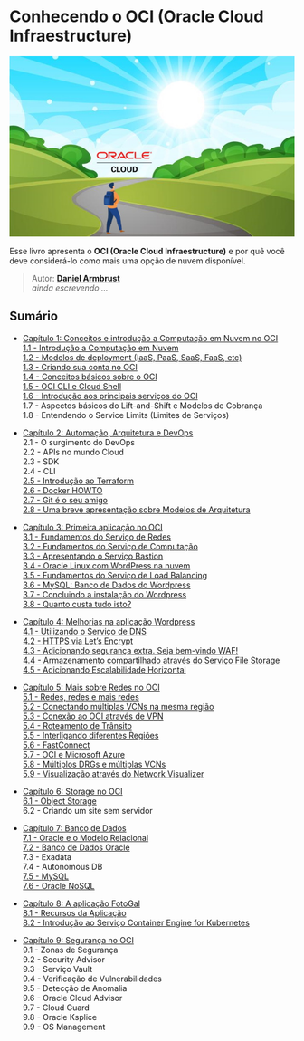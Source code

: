 # Conhecendo o OCI (Oracle Cloud Infraestructure)

![alt_text](./chapter-1/images/conhecendo-oci-livro-logo.jpg "Conhecendo o OCI")

Esse livro apresenta o **OCI (Oracle Cloud Infraestructure)** e por quê você deve considerá-lo como mais uma opção de nuvem disponível.

> Autor: **[Daniel Armbrust](https://github.com/daniel-armbrust)** <br>
> _ainda escrevendo ..._

## Sumário

- [Capítulo 1: Conceitos e introdução a Computação em Nuvem no OCI](https://github.com/daniel-armbrust/oci-book/blob/main/chapter-1/README.md) <br>
    [1.1 - Introdução a Computação em Nuvem](https://github.com/daniel-armbrust/oci-book/blob/main/chapter-1/1-1_intro-cloud-computing.md)<br>
    [1.2 - Modelos de deployment (IaaS, PaaS, SaaS, FaaS, etc)](https://github.com/daniel-armbrust/oci-book/blob/main/chapter-1/1-2_iaas-paas-saas.md) <br>
    [1.3 - Criando sua conta no OCI](https://github.com/daniel-armbrust/oci-book/blob/main/chapter-1/1-3_criando-sua-conta.md) <br>
    [1.4 - Conceitos básicos sobre o OCI](https://github.com/daniel-armbrust/oci-book/blob/main/chapter-1/1-4_conceitos-basicos.md) <br>
    [1.5 - OCI CLI e Cloud Shell](https://github.com/daniel-armbrust/oci-book/blob/main/chapter-1/1-5_ocicli-cloudshell.md) <br>
    [1.6 - Introdução aos principais serviços do OCI](https://github.com/daniel-armbrust/oci-book/blob/main/chapter-1/1-6_intro-principais-servicos.md) <br> 
    1.7 - Aspectos básicos do Lift-and-Shift e Modelos de Cobrança <br>
    1.8 - Entendendo o Service Limits (Limites de Serviços) <br>

- [Capítulo 2: Automação, Arquitetura e DevOps](https://github.com/daniel-armbrust/oci-book/blob/main/chapter-2/README.md) <br>
    2.1 - O surgimento do DevOps <br>
    2.2 - APIs no mundo Cloud <br>
    2.3 - SDK <br>
    2.4 - CLI <br>
    [2.5 - Introdução ao Terraform](https://github.com/daniel-armbrust/oci-book/blob/main/chapter-2/2-5_introducao-terraform.md) <br>
    [2.6 - Docker HOWTO](https://github.com/daniel-armbrust/oci-book/blob/main/chapter-2/2-6_docker-howto.md) <br>
    [2.7 - Git é o seu amigo](https://github.com/daniel-armbrust/oci-book/blob/main/chapter-2/2-7_git-amigo.md) <br>
    [2.8 - Uma breve apresentação sobre Modelos de Arquitetura](https://github.com/daniel-armbrust/oci-book/blob/main/chapter-2/2-8_modelos-arquitetura.md) <br>

- [Capítulo 3: Primeira aplicação no OCI](https://github.com/daniel-armbrust/oci-book/blob/main/chapter-3/README.md) <br>
    [3.1 - Fundamentos do Serviço de Redes](https://github.com/daniel-armbrust/oci-book/blob/main/chapter-3/3-1_fundamentos-redes.md) <br>
    [3.2 - Fundamentos do Serviço de Computação](https://github.com/daniel-armbrust/oci-book/blob/main/chapter-3/3-2_fundamentos-computacao.md) <br>
    [3.3 - Apresentando o Serviço Bastion](https://github.com/daniel-armbrust/oci-book/blob/main/chapter-3/3-3_servico-bastion.md) <br>
    [3.4 - Oracle Linux com WordPress na nuvem](https://github.com/daniel-armbrust/oci-book/blob/main/chapter-3/3-4_oracle-linux-wordpress.md) <br>
    [3.5 - Fundamentos do Serviço de Load Balancing](https://github.com/daniel-armbrust/oci-book/blob/main/chapter-3/3-5_fundamentos-load-balancing.md) <br>
    [3.6 - MySQL: Banco de Dados do Wordpress](https://github.com/daniel-armbrust/oci-book/blob/main/chapter-3/3-6_wordpress-mysql-database.md) <br>
    [3.7 - Concluindo a instalação do Wordpress](https://github.com/daniel-armbrust/oci-book/blob/main/chapter-3/3-7_concluindo-wordpress.md) <br>
    [3.8 - Quanto custa tudo isto?](https://github.com/daniel-armbrust/oci-book/blob/main/chapter-3/3-8_quanto-custa-wordpress.md) <br>

- [Capítulo 4: Melhorias na aplicação Wordpress](https://github.com/daniel-armbrust/oci-book/blob/main/chapter-4/README.md) <br>
    [4.1 - Utilizando o Serviço de DNS](https://github.com/daniel-armbrust/oci-book/blob/main/chapter-4/4-1_servico-dns.md) <br>
    [4.2 - HTTPS via Let’s Encrypt](https://github.com/daniel-armbrust/oci-book/blob/main/chapter-4/4-2_https-lets-encrypt.md) <br>
    [4.3 - Adicionando segurança extra. Seja bem-vindo WAF!](https://github.com/daniel-armbrust/oci-book/blob/main/chapter-4/4-3_seguranca-waf.md) <br>
    [4.4 - Armazenamento compartilhado através do Serviço File Storage](https://github.com/daniel-armbrust/oci-book/blob/main/chapter-4/4-4_armcomp-servico-fstorage.md) <br>
    [4.5 - Adicionando Escalabilidade Horizontal](https://github.com/daniel-armbrust/oci-book/blob/main/chapter-4/4-5_escalabilidade-horizontal.md)<br>

- [Capítulo 5: Mais sobre Redes no OCI](https://github.com/daniel-armbrust/oci-book/blob/main/chapter-5/README.md) <br>
    [5.1 - Redes, redes e mais redes](https://github.com/daniel-armbrust/oci-book/blob/main/chapter-5/5-1_mais-sobre-redes-redes-redes.md) <br>
    [5.2 - Conectando múltiplas VCNs na mesma região](https://github.com/daniel-armbrust/oci-book/blob/main/chapter-5/5-2_mais-sobre-redes-multiplas-vcn-lpg-drg.md) <br>
    [5.3 - Conexão ao OCI através de VPN](https://github.com/daniel-armbrust/oci-book/blob/main/chapter-5/5-3_mais-sobre-redes-vpn.md) <br>
    [5.4 - Roteamento de Trânsito](https://github.com/daniel-armbrust/oci-book/blob/main/chapter-5/5-4_mais-sobre-redes-roteamento-transito.md) <br>
    [5.5 - Interligando diferentes Regiões](https://github.com/daniel-armbrust/oci-book/blob/main/chapter-5/5-5_mais-sobre-redes-interligando-regioes.md) <br>
    [5.6 - FastConnect](https://github.com/daniel-armbrust/oci-book/blob/main/chapter-5/5-6_mais-sobre-redes-fastconnect.md) <br>
    [5.7 - OCI e Microsoft Azure](https://github.com/daniel-armbrust/oci-book/blob/main/chapter-5/5-7_mais-sobre-redes-msazure.md) <br>
    [5.8 - Múltiplos DRGs e múltiplas VCNs](https://github.com/daniel-armbrust/oci-book/blob/main/chapter-5/5-8_mais-sobre-redes-multiplos-drgs-multiplos-vcns.md) <br>
    [5.9 - Visualização através do Network Visualizer](https://github.com/daniel-armbrust/oci-book/blob/main/chapter-5/5-9_mais-sobre-redes-net-visualizer.md) <br>

- [Capítulo 6: Storage no OCI](https://github.com/daniel-armbrust/oci-book/blob/main/chapter-6/README.md) <br>
    [6.1 - Object Storage](https://github.com/daniel-armbrust/oci-book/blob/main/chapter-6/6-1_intro-object-storage.md) <br>
    6.2 - Criando um site sem servidor <br>

- [Capítulo 7: Banco de Dados](https://github.com/daniel-armbrust/oci-book/blob/main/chapter-7/README.md) <br>
    [7.1 - Oracle e o Modelo Relacional](https://github.com/daniel-armbrust/oci-book/blob/main/chapter-7/7-1_intro-relacional.md) <br>
    [7.2 - Banco de Dados Oracle](https://github.com/daniel-armbrust/oci-book/blob/main/chapter-7/7-2_banco-oracle.md) <br>
    7.3 - Exadata <br>
    7.4 - Autonomous DB <br>
    [7.5 - MySQL](https://github.com/daniel-armbrust/oci-book/blob/main/chapter-7/7-5_mysql.md) <br>
    [7.6 - Oracle NoSQL](https://github.com/daniel-armbrust/oci-book/blob/main/chapter-7/7-6_nosql.md) <br>

- [Capítulo 8: A aplicação FotoGal](https://github.com/daniel-armbrust/oci-book/blob/main/chapter-8/README.md) <br>
    [8.1 - Recursos da Aplicação](https://github.com/daniel-armbrust/oci-book/blob/main/chapter-8/8-1_fotogal-resources.md) <br>
    [8.2 - Introdução ao Serviço Container Engine for Kubernetes](https://github.com/daniel-armbrust/oci-book/blob/main/chapter-8/8-2_intro-oke.md) <br>
    
- [Capítulo 9: Segurança no OCI](https://github.com/daniel-armbrust/oci-book/blob/main/chapter-9/README.md) <br>
    9.1 - Zonas de Segurança <br>
    9.2 - Security Advisor <br>
    9.3 - Serviço Vault <br>
    9.4 - Verificação de Vulnerabilidades <br>
    9.5 - Detecção de Anomalia <br>
    9.6 - Oracle Cloud Advisor <br>
    9.7 - Cloud Guard <br>
    9.8 - Oracle Ksplice <br> 
    9.9 - OS Management <br>
